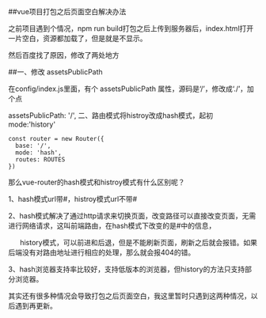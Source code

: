 ##vue项目打包之后页面空白解决办法

之前项目遇到个情况，npm run build打包之后上传到服务器后，index.html打开一片空白，资源都加载了，但是就是不显示。

然后百度找了原因，修改了两处地方

##一、修改 assetsPublicPath 

在config/index.js里面，有个 assetsPublicPath 属性，源码是‘/’，修改成‘./’，加个点

assetsPublicPath: '/',
二、路由模式将histroy改成hash模式，起初 mode:'history'
```
const router = new Router({
  base: '/',
  mode: 'hash',
  routes: ROUTES
})
```
那么vue-router的hash模式和histroy模式有什么区别呢？

1、hash模式url带#，histroy模式url不带#

2、hash模式解决了通过http请求来切换页面，改变路径可以直接改变页面，无需进行网络请求，这叫前端路由，在hash模式下改变的是#中的信息，

      history模式，可以前进和后退，但是不能刷新页面，刷新之后就会报错。如果后端没有对路由地址进行相应的处理，那么就会报404的错。

3、hash浏览器支持率比较好，支持低版本的浏览器，但history的方法只支持部分浏览器。

其实还有很多种情况会导致打包之后页面空白，我这里暂时只遇到这两种情况，以后遇到再更新。
